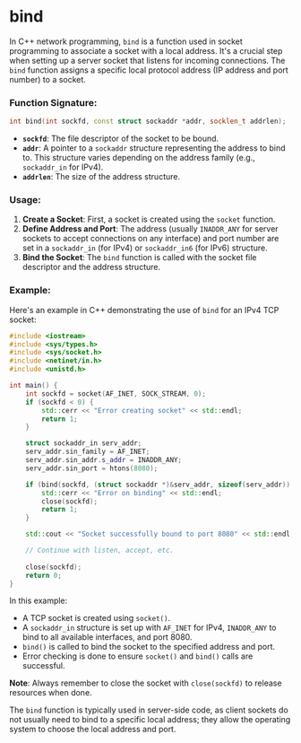 # bind
In C++ network programming, `bind` is a function used in socket programming to associate a socket with a local address. It's a crucial step when setting up a server socket that listens for incoming connections. The `bind` function assigns a specific local protocol address (IP address and port number) to a socket.

### Function Signature: 
```cpp
int bind(int sockfd, const struct sockaddr *addr, socklen_t addrlen);
```

- **`sockfd`**: The file descriptor of the socket to be bound.
- **`addr`**: A pointer to a `sockaddr` structure representing the address to bind to. This structure varies depending on the address family (e.g., `sockaddr_in` for IPv4).
- **`addrlen`**: The size of the address structure.

### Usage:

1. **Create a Socket**: First, a socket is created using the `socket` function.
2. **Define Address and Port**: The address (usually `INADDR_ANY` for server sockets to accept connections on any interface) and port number are set in a `sockaddr_in` (for IPv4) or `sockaddr_in6` (for IPv6) structure.
3. **Bind the Socket**: The `bind` function is called with the socket file descriptor and the address structure.
### Example:

Here's an example in C++ demonstrating the use of `bind` for an IPv4 TCP socket:

```cpp
#include <iostream>
#include <sys/types.h>
#include <sys/socket.h>
#include <netinet/in.h>
#include <unistd.h>

int main() {
    int sockfd = socket(AF_INET, SOCK_STREAM, 0);
    if (sockfd < 0) {
        std::cerr << "Error creating socket" << std::endl;
        return 1;
    }

    struct sockaddr_in serv_addr;
    serv_addr.sin_family = AF_INET;
    serv_addr.sin_addr.s_addr = INADDR_ANY;
    serv_addr.sin_port = htons(8080);

    if (bind(sockfd, (struct sockaddr *)&serv_addr, sizeof(serv_addr)) < 0) {
        std::cerr << "Error on binding" << std::endl;
        close(sockfd);
        return 1;
    }

    std::cout << "Socket successfully bound to port 8080" << std::endl;

    // Continue with listen, accept, etc.
    
    close(sockfd);
    return 0;
}
```

In this example:

- A TCP socket is created using `socket()`.
- A `sockaddr_in` structure is set up with `AF_INET` for IPv4, `INADDR_ANY` to bind to all available interfaces, and port 8080.
- `bind()` is called to bind the socket to the specified address and port.
- Error checking is done to ensure `socket()` and `bind()` calls are successful.

**Note**: Always remember to close the socket with `close(sockfd)` to release resources when done.

The `bind` function is typically used in server-side code, as client sockets do not usually need to bind to a specific local address; they allow the operating system to choose the local address and port.